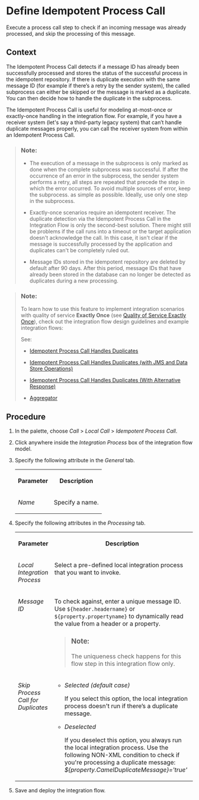 <!-- loio84c85d753dcd4400a440fb1915899b72 -->

# Define Idempotent Process Call

Execute a process call step to check if an incoming message was already processed, and skip the processing of this message.



## Context

The Idempotent Process Call detects if a message ID has already been successfully processed and stores the status of the successful process in the idempotent repository. If there is duplicate execution with the same message ID \(for example if there’s a retry by the sender system\), the called subprocess can either be skipped or the message is marked as a duplicate. You can then decide how to handle the duplicate in the subprocess.

The Idempotent Process Call is useful for modeling at-most-once or exactly-once handling in the integration flow. For example, if you have a receiver system \(let's say a third-party legacy system\) that can’t handle duplicate messages properly, you can call the receiver system from within an Idempotent Process Call.

> ### Note:  
> -   The execution of a message in the subprocess is only marked as done when the complete subprocess was successful. If after the occurrence of an error in the subprocess, the sender system performs a retry, all steps are repeated that precede the step in which the error occurred. To avoid multiple sources of error, keep the subprocess. as simple as possible. Ideally, use only one step in the subprocess.
> 
> -   Exactly-once scenarios require an idempotent receiver. The duplicate detection via the Idempotent Process Call in the Integration Flow is only the second-best solution. There might still be problems if the call runs into a timeout or the target application doesn't acknowledge the call. In this case, it isn't clear if the message is successfully processed by the application and duplicates can't be completely ruled out.
> 
> -   Message IDs stored in the idempotent repository are deleted by default after 90 days. After this period, message IDs that have already been stored in the database can no longer be detected as duplicates during a new processing.

> ### Note:  
> To learn how to use this feature to implement integration scenarios with quality of service **Exactly Once** \(see [Quality of Service Exactly Once](quality-of-service-exactly-once-f96cf27.md)\), check out the integration flow design guidelines and example integration flows:
> 
> See:
> 
> -   [Idempotent Process Call Handles Duplicates](idempotent-process-call-handles-duplicates-da18f73.md)
> 
> -   [Idempotent Process Call Handles Duplicates \(with JMS and Data Store Operations\)](idempotent-process-call-handles-duplicates-with-jms-and-data-store-operations-727724f.md)
> 
> -   [Idempotent Process Call Handles Duplicates \(With Alternative Response\)](idempotent-process-call-handles-duplicates-with-alternative-response-a870621.md)
> 
> -   [Aggregator](aggregator-86f97fd.md)



## Procedure

1.  In the palette, choose *Call* \> *Local Call* \> *Idempotent Process Call*.

2.  Click anywhere inside the *Integration Process* box of the integration flow model.

3.  Specify the following attribute in the *General* tab.


    <table>
    <tr>
    <th valign="top">

    Parameter


    
    </th>
    <th valign="top">

    Description


    
    </th>
    </tr>
    <tr>
    <td valign="top">
    
    *Name*


    
    </td>
    <td valign="top">
    
    Specify a name.


    
    </td>
    </tr>
    </table>
    
4.  Specify the following attributes in the *Processing* tab.


    <table>
    <tr>
    <th valign="top">

    Parameter


    
    </th>
    <th valign="top">

    Description


    
    </th>
    </tr>
    <tr>
    <td valign="top">
    
    *Local Integration Process* 


    
    </td>
    <td valign="top">
    
    Select a pre-defined local integration process that you want to invoke.


    
    </td>
    </tr>
    <tr>
    <td valign="top">
    
    *Message ID* 


    
    </td>
    <td valign="top">
    
    To check against, enter a unique message ID. Use `${header.headername}` or `${property.propertyname}` to dynamically read the value from a header or a property.

    > ### Note:  
    > The uniqueness check happens for this flow step in this integration flow only.


    
    </td>
    </tr>
    <tr>
    <td valign="top">
    
    *Skip Process Call for Duplicates* 


    
    </td>
    <td valign="top">
    
    -   *Selected \(default case\)*

        If you select this option, the local integration process doesn't run if there’s a duplicate message.


    -   *Deselected*

        If you deselect this option, you always run the local integration process. Use the following NON-XML condition to check if you're processing a duplicate message: *$\{property.CamelDuplicateMessage\}='true'*



    
    </td>
    </tr>
    </table>
    
5.  Save and deploy the integration flow.


